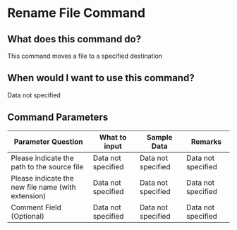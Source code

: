 <!--TITLE: Rename File Command -->
<!-- SUBTITLE: a command in the File Operation Commands group -->
# Rename File Command


## What does this command do?
This command moves a file to a specified destination


## When would I want to use this command?
Data not specified


## Command Parameters
| Parameter Question   	| What to input  	|  Sample Data 	| Remarks  	|
| ---                    | ---               | ---           | ---       |
|Please indicate the path to the source file|Data not specified|Data not specified|Data not specified|
|Please indicate the new file name (with extension)|Data not specified|Data not specified|Data not specified|
|Comment Field (Optional)|Data not specified|Data not specified|Data not specified|



